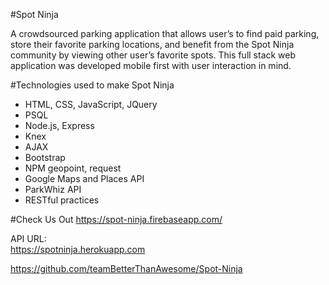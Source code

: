 
#Spot Ninja 

A crowdsourced parking application that allows user’s to find paid parking, store their favorite parking locations, and benefit from the Spot Ninja community by viewing other user’s favorite spots. This full stack  web application was developed mobile first with user interaction in mind. 

#Technologies used to make Spot Ninja
- HTML, CSS, JavaScript, JQuery 
- PSQL
- Node.js, Express
- Knex
- AJAX
- Bootstrap 
- NPM geopoint, request
- Google Maps and Places API 
- ParkWhiz API 
- RESTful practices 


#Check Us Out
https://spot-ninja.firebaseapp.com/


API URL:  
https://spotninja.herokuapp.com

https://github.com/teamBetterThanAwesome/Spot-Ninja
